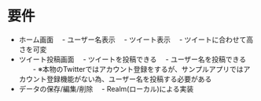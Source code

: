 # 要件
- ホーム画面
　- ユーザー名表示
　- ツイート表示
　- ツイートに合わせて高さを可変
- ツイート投稿画面
　- ツイートを投稿できる
　- ユーザー名を投稿できる
　　- ※本物のTwitterではアカウント登録をするが、サンプルアプリではアカウント登録機能がない為、ユーザー名を投稿する必要がある
- データの保存/編集/削除
　- Realm(ローカル)による実装

